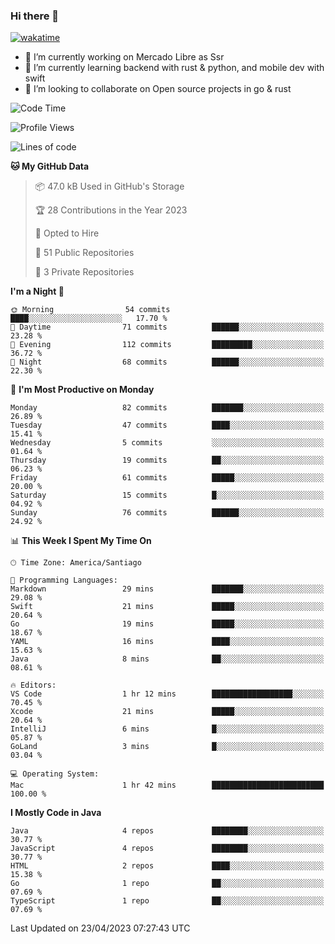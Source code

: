 ### Hi there 👋

[![wakatime](https://wakatime.com/badge/user/330beacb-fb27-4e32-bc38-f8f521bcf832.svg)](https://wakatime.com/@330beacb-fb27-4e32-bc38-f8f521bcf832)

- 🔭 I’m currently working on Mercado Libre as Ssr
- 🌱 I’m currently learning backend with rust & python, and mobile dev with swift
- 👯 I’m looking to collaborate on Open source projects in go & rust

<!--START_SECTION:waka-->
![Code Time](http://img.shields.io/badge/Code%20Time-1%20hr%2042%20mins-blue)

![Profile Views](http://img.shields.io/badge/Profile%20Views-0-blue)

![Lines of code](https://img.shields.io/badge/From%20Hello%20World%20I%27ve%20Written-3.3%20million%20lines%20of%20code-blue)

**🐱 My GitHub Data** 

> 📦 47.0 kB Used in GitHub's Storage 
 > 
> 🏆 28 Contributions in the Year 2023
 > 
> 💼 Opted to Hire
 > 
> 📜 51 Public Repositories 
 > 
> 🔑 3 Private Repositories 
 > 
**I'm a Night 🦉** 

```text
🌞 Morning                54 commits          ████░░░░░░░░░░░░░░░░░░░░░   17.70 % 
🌆 Daytime                71 commits          ██████░░░░░░░░░░░░░░░░░░░   23.28 % 
🌃 Evening                112 commits         █████████░░░░░░░░░░░░░░░░   36.72 % 
🌙 Night                  68 commits          ██████░░░░░░░░░░░░░░░░░░░   22.30 % 
```
📅 **I'm Most Productive on Monday** 

```text
Monday                   82 commits          ███████░░░░░░░░░░░░░░░░░░   26.89 % 
Tuesday                  47 commits          ████░░░░░░░░░░░░░░░░░░░░░   15.41 % 
Wednesday                5 commits           ░░░░░░░░░░░░░░░░░░░░░░░░░   01.64 % 
Thursday                 19 commits          ██░░░░░░░░░░░░░░░░░░░░░░░   06.23 % 
Friday                   61 commits          █████░░░░░░░░░░░░░░░░░░░░   20.00 % 
Saturday                 15 commits          █░░░░░░░░░░░░░░░░░░░░░░░░   04.92 % 
Sunday                   76 commits          ██████░░░░░░░░░░░░░░░░░░░   24.92 % 
```


📊 **This Week I Spent My Time On** 

```text
🕑︎ Time Zone: America/Santiago

💬 Programming Languages: 
Markdown                 29 mins             ███████░░░░░░░░░░░░░░░░░░   29.08 % 
Swift                    21 mins             █████░░░░░░░░░░░░░░░░░░░░   20.64 % 
Go                       19 mins             █████░░░░░░░░░░░░░░░░░░░░   18.67 % 
YAML                     16 mins             ████░░░░░░░░░░░░░░░░░░░░░   15.63 % 
Java                     8 mins              ██░░░░░░░░░░░░░░░░░░░░░░░   08.61 % 

🔥 Editors: 
VS Code                  1 hr 12 mins        ██████████████████░░░░░░░   70.45 % 
Xcode                    21 mins             █████░░░░░░░░░░░░░░░░░░░░   20.64 % 
IntelliJ                 6 mins              █░░░░░░░░░░░░░░░░░░░░░░░░   05.87 % 
GoLand                   3 mins              █░░░░░░░░░░░░░░░░░░░░░░░░   03.04 % 

💻 Operating System: 
Mac                      1 hr 42 mins        █████████████████████████   100.00 % 
```

**I Mostly Code in Java** 

```text
Java                     4 repos             ████████░░░░░░░░░░░░░░░░░   30.77 % 
JavaScript               4 repos             ████████░░░░░░░░░░░░░░░░░   30.77 % 
HTML                     2 repos             ████░░░░░░░░░░░░░░░░░░░░░   15.38 % 
Go                       1 repo              ██░░░░░░░░░░░░░░░░░░░░░░░   07.69 % 
TypeScript               1 repo              ██░░░░░░░░░░░░░░░░░░░░░░░   07.69 % 
```




 Last Updated on 23/04/2023 07:27:43 UTC
<!--END_SECTION:waka-->
